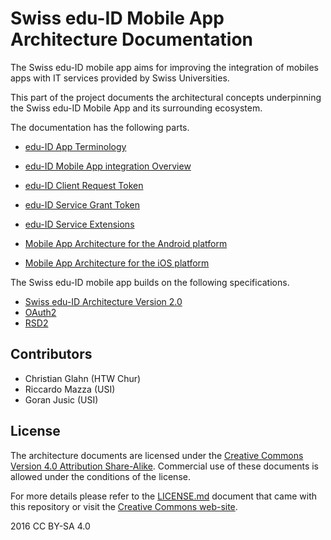 # Swiss edu-ID Mobile App Architecture Documentation

The Swiss edu-ID mobile app aims for improving the integration of mobiles apps with IT services provided by Swiss Universities.

This part of the project documents the architectural concepts underpinning the Swiss edu-ID Mobile App and its surrounding ecosystem.

The documentation has the following parts.

* [edu-ID App Terminology](eduid-app-terminology.md)
* [edu-ID Mobile App integration Overview](eduid-mobileapp-integration-overview.md)
* [edu-ID Client Request Token](eduid_app_request_tokens.md)
* [edu-ID Service Grant Token](eduid_app_service_grant_tokens.md)

* [edu-ID Service Extensions](eduid-service-extensions.md)
* [Mobile App Architecture for the Android platform](app-architecture-android.md)
* [Mobile App Architecture for the iOS platform](app-architecture-ios.md)

The Swiss edu-ID mobile app builds on the following specifications.

* [Swiss edu-ID Architecture Version 2.0](https://projects.switch.ch/export/sites/projects/eduid/.galleries/documents/Architecture_Consolidated_Draft_v02.pdf)
* [OAuth2](https://tools.ietf.org/html/rfc6749)
* [RSD2](https://github.com/BLC-HTWChur/rsd2-specification)

## Contributors

* Christian Glahn (HTW Chur)
* Riccardo Mazza (USI)
* Goran Jusic (USI)

## License

The architecture documents are licensed under the [Creative Commons Version 4.0 Attribution Share-Alike](LICENSE.md). Commercial use of these documents is allowed under the conditions of the  license.

For more details please refer to the [LICENSE.md](LICENSE.md) document that came with this repository or visit the [Creative Commons web-site](https://creativecommons.org/licenses/by-sa/4.0/).

2016 CC BY-SA 4.0
